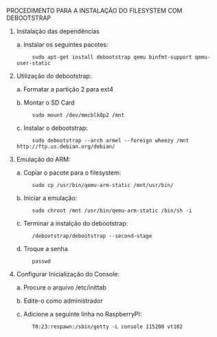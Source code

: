 PROCEDIMENTO PARA A INSTALAÇÃO DO FILESYSTEM COM DEBOOTSTRAP

1. Instalação das dependências

  	a. Instalar os seguintes pacotes:
  
    		sudo apt-get install debootstrap qemu binfmt-support qemu-user-static
2. Utilização do debootstrap:

  	a. Formatar a partição 2 para ext4
  
  	b. Montar o SD Card
	
   			sudo mount /dev/mmcblk0p2 /mnt
  	c. Instalar o debootstrap:
  
    		sudo debootstrap --arch armel --foreign wheezy /mnt http://ftp.us.debian.org/debian/
3. Emulação do ARM:

  	a. Copiar o pacote para o filesystem:
  
    		sudo cp /usr/bin/qemu-arm-static /mnt/usr/bin/
    
  	b. Iniciar a emulação:
  
    		sudo chroot /mnt /usr/bin/qemu-arm-static /bin/sh -i
    
  	c. Terminar a instalção do debootstrap:
  
    		/debootstrap/debootstrap --second-stage
    
  	d. Troque a senha
  
    		passwd

4. Configurar Inicialização do Console:

  	a. Procure o arquivo /etc/inittab
  
  	b. Edite-o como administrador
  
  	c. Adicione a seguinte linha no RaspberryPI:
  
    		T0:23:respawn:/sbin/getty -L console 115200 vt102

